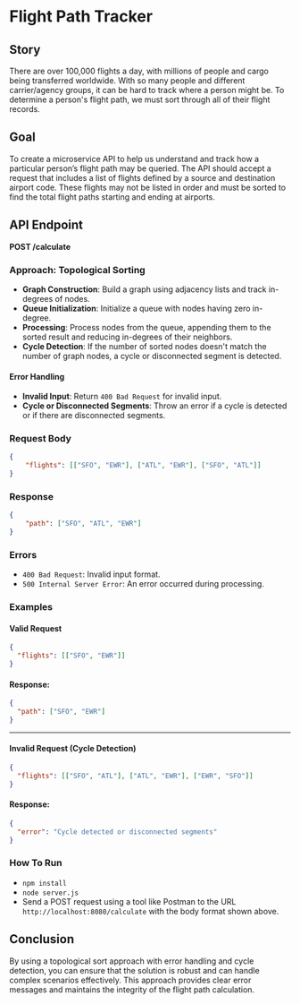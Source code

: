 
# Flight Path Tracker

## Story
There are over 100,000 flights a day, with millions of people and cargo being transferred worldwide. With so many people and different carrier/agency groups, it can be hard to track where a person might be. To determine a person's flight path, we must sort through all of their flight records.

## Goal
To create a microservice API to help us understand and track how a particular person’s flight path may be queried. The API should accept a request that includes a list of flights defined by a source and destination airport code. These flights may not be listed in order and must be sorted to find the total flight paths starting and ending at airports.

## API Endpoint

**POST /calculate**
### Approach: Topological Sorting
- **Graph Construction**: Build a graph using adjacency lists and track in-degrees of nodes.
- **Queue Initialization**: Initialize a queue with nodes having zero in-degree.
- **Processing**: Process nodes from the queue, appending them to the sorted result and reducing in-degrees of their neighbors.
- **Cycle Detection**: If the number of sorted nodes doesn't match the number of graph nodes, a cycle or disconnected segment is detected.

#### Error Handling
- **Invalid Input**: Return `400 Bad Request` for invalid input.
- **Cycle or Disconnected Segments**: Throw an error if a cycle is detected or if there are disconnected segments.

### Request Body
```json
{
    "flights": [["SFO", "EWR"], ["ATL", "EWR"], ["SFO", "ATL"]]
}
```

### Response
```json
{
    "path": ["SFO", "ATL", "EWR"]
}
```

### Errors

-   `400 Bad Request`: Invalid input format.
-   `500 Internal Server Error`: An error occurred during processing.

### Examples

#### Valid Request
```json
{
  "flights": [["SFO", "EWR"]]
}
```

#### Response:
```json
{
  "path": ["SFO", "EWR"]
}
```
***
#### Invalid Request (Cycle Detection)
```json
{
  "flights": [["SFO", "ATL"], ["ATL", "EWR"], ["EWR", "SFO"]]
}
```

#### Response:
```json
{
  "error": "Cycle detected or disconnected segments"
}
```

### How To Run
-   `npm install`
-   `node server.js`
-   Send a POST request using a tool like Postman to the URL `http://localhost:8080/calculate` with the body format shown above.


## Conclusion
By using a topological sort approach with error handling and cycle detection, you can ensure that the solution is robust and can handle complex scenarios effectively. This approach provides clear error messages and maintains the integrity of the flight path calculation.
